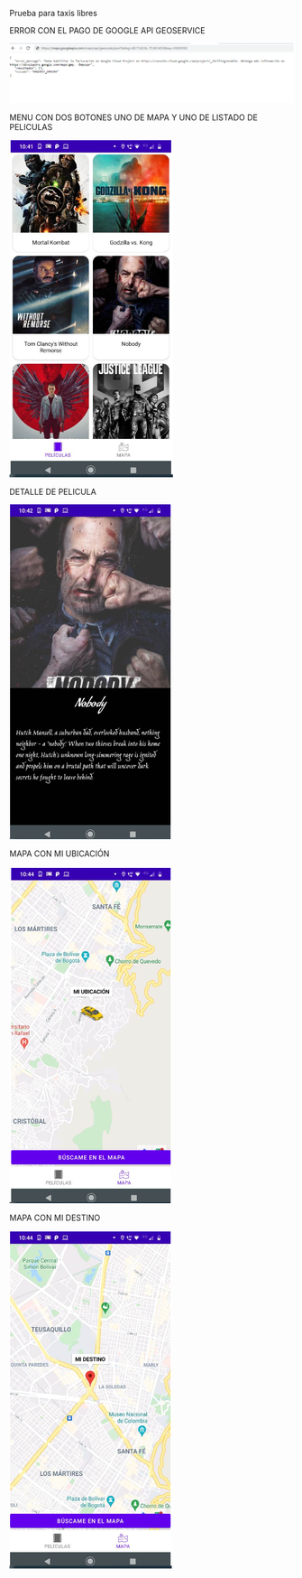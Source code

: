 Prueba para taxis libres

ERROR CON EL PAGO DE GOOGLE API GEOSERVICE

![](images/error.PNG)

MENU CON DOS BOTONES UNO DE MAPA Y UNO DE LISTADO DE PELICULAS

![](images/listapeliculas.PNG)

DETALLE DE PELICULA

![](images/detallepelicula.PNG)

MAPA CON MI UBICACIÓN

![](images/mapayo.PNG)

MAPA CON MI DESTINO

![](images/mapadestino.PNG)
